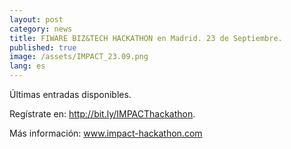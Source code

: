 ```yaml
---
layout: post
category: news
title: FIWARE BIZ&TECH HACKATHON en Madrid. 23 de Septiembre.
published: true
image: /assets/IMPACT_23.09.png
lang: es
---
```

Últimas entradas disponibles.

Regístrate en: <a href="http://bit.ly/IMPACThackathon">http://bit.ly/IMPACThackathon</a>.

Más información: <a href="http://www.impact-hackathon.com">www.impact-hackathon.com</a>


<br>

<br>
<br>
<br>
<br>
<br>
<br>
<br>
